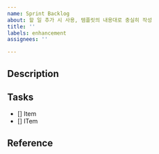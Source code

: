 ```yaml
---
name: Sprint Backlog
about: 할 일 추가 시 사용, 템플릿의 내용대로 충실히 작성
title: ''
labels: enhancement
assignees: ''

---
```


## Description

## Tasks

- [] Item
- [] ITem

## Reference
